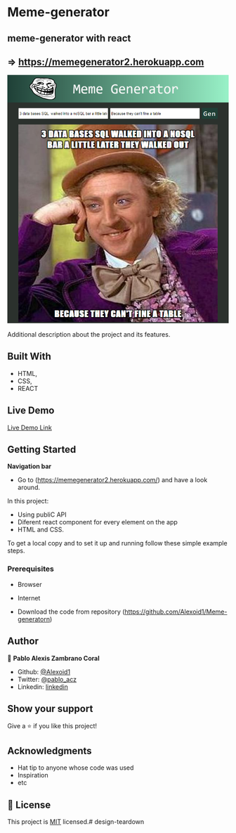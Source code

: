 # Meme-generator
## meme-generator with react
## => https://memegenerator2.herokuapp.com





![screenshot](./images/screen.png)

Additional description about the project and its features.

## Built With

- HTML,
- CSS,
- REACT

## Live Demo

[Live Demo Link](https://memegenerator2.herokuapp.com/)


## Getting Started

**Navigation bar**
- Go to (https://memegenerator2.herokuapp.com/) and have a look around. 

In this project:
- Using publiC API
- Diferent react component for every element on the app
- HTML and CSS.


To get a local copy  and to set it up and running follow these simple example steps.

### Prerequisites

- Browser
- Internet

- Download the code from repository (https://github.com/Alexoid1/Meme-generatorn)


## Author

👤 **Pablo Alexis Zambrano Coral**

- Github: [@Alexoid1](https://github.com/Alexoid1)
- Twitter: [@pablo_acz](https://twitter.com/pablo_acz)
- Linkedin: [linkedin](https://www.linkedin.com/in/pablo-alexis-zambrano-coral-7a614a189/)



## Show your support

Give a ⭐️ if you like this project!

## Acknowledgments

- Hat tip to anyone whose code was used
- Inspiration
- etc

## 📝 License

This project is [MIT](LICENSE) licensed.# design-teardown

